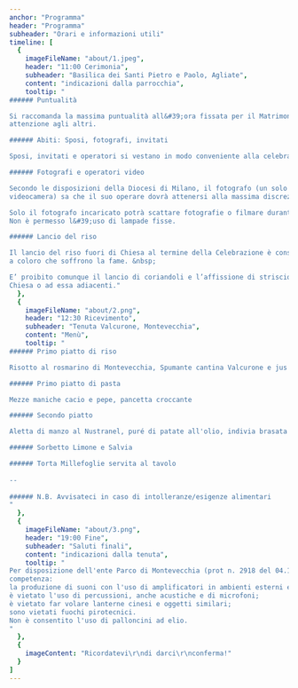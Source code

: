```yaml
---
anchor: "Programma"
header: "Programma"
subheader: "Orari e informazioni utili"
timeline: [
  {
    imageFileName: "about/1.jpeg",
    header: "11:00 Cerimonia",
    subheader: "Basilica dei Santi Pietro e Paolo, Agliate",
    content: "indicazioni dalla parrocchia",
    tooltip: "
###### Puntualità

Si raccomanda la massima puntualità all&#39;ora fissata per il Matrimonio: è una forma di educazione e di
attenzione agli altri.

###### Abiti: Sposi, fotografi, invitati

Sposi, invitati e operatori si vestano in modo conveniente alla celebrazione e rispettoso al luogo sacro.

###### Fotografi e operatori video

Secondo le disposizioni della Diocesi di Milano, il fotografo (un solo fotografo e un solo operatore con
videocamera) sa che il suo operare dovrà attenersi alla massima discrezione. &nbsp;  

Solo il fotografo incaricato potrà scattare fotografie o filmare durante la Celebrazione. &nbsp;  
Non è permesso l&#39;uso di lampade fisse.

###### Lancio del riso

Il lancio del riso fuori di Chiesa al termine della Celebrazione è consentito in forma moderata per rispetto
a coloro che soffrono la fame. &nbsp;  

E’ proibito comunque il lancio di coriandoli e l’affissione di striscioni o lenzuola alle strutture della
Chiesa o ad essa adiacenti."
  },
  {
    imageFileName: "about/2.png",
    header: "12:30 Ricevimento",
    subheader: "Tenuta Valcurone, Montevecchia",
    content: "Menù",
    tooltip: "
###### Primo piatto di riso

Risotto al rosmarino di Montevecchia, Spumante cantina Valcurone e jus di vitello

###### Primo piatto di pasta

Mezze maniche cacio e pepe, pancetta croccante

###### Secondo piatto

Aletta di manzo al Nustranel, puré di patate all'olio, indivia brasata

###### Sorbetto Limone e Salvia

###### Torta Millefoglie servita al tavolo
  
-- 
  
###### N.B. Avvisateci in caso di intolleranze/esigenze alimentari
"
  },
  {
    imageFileName: "about/3.png",
    header: "19:00 Fine",
    subheader: "Saluti finali",
    content: "indicazioni dalla tenuta",
    tooltip: "
Per disposizione dell'ente Parco di Montevecchia (prot n. 2918 del 04.10.2016), in tutto il territorio di sua
competenza:
la produzione di suoni con l'uso di amplificatori in ambienti esterni ed interni, è ammessa fino alle ore 20.00, oltre alle ore 20.00 solo filodiffusione in veranda;
è vietato l'uso di percussioni, anche acustiche e di microfoni;
è vietato far volare lanterne cinesi e oggetti similari;
sono vietati fuochi pirotecnici.
Non è consentito l'uso di palloncini ad elio.
"
  },
  {
    imageContent: "Ricordatevi\r\ndi darci\r\nconferma!"
  }
]
---
```

